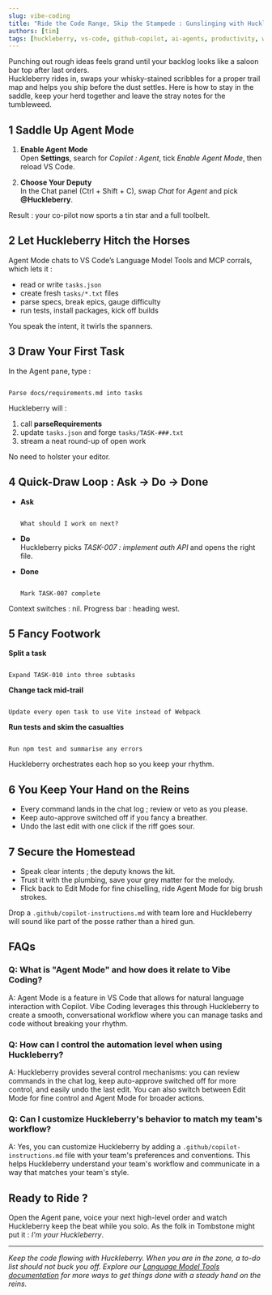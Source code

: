 ```yaml
---
slug: vibe-coding
title: "Ride the Code Range, Skip the Stampede : Gunslinging with Huckleberry in VS Code Agent Mode"
authors: [tim]
tags: [huckleberry, vs-code, github-copilot, ai-agents, productivity, workflow, agent-mode]
---
```


Punching out rough ideas feels grand until your backlog looks like a saloon bar top after last orders.  
Huckleberry rides in, swaps your whisky-stained scribbles for a proper trail map and helps you ship before the dust settles. Here is how to stay in the saddle, keep your herd together and leave the stray notes for the tumbleweed.

<!-- truncate -->

## 1  Saddle Up Agent Mode

1. **Enable Agent Mode**  
   Open **Settings**, search for *Copilot : Agent*, tick *Enable Agent Mode*, then reload VS Code.  

2. **Choose Your Deputy**  
   In the Chat panel (Ctrl + Shift + C), swap *Chat* for *Agent* and pick **@Huckleberry**.  

Result : your co-pilot now sports a tin star and a full toolbelt.

## 2  Let Huckleberry Hitch the Horses

Agent Mode chats to VS Code’s Language Model Tools and MCP corrals, which lets it :

- read or write `tasks.json`  
- create fresh `tasks/*.txt` files  
- parse specs, break epics, gauge difficulty  
- run tests, install packages, kick off builds  

You speak the intent, it twirls the spanners.

## 3  Draw Your First Task

In the Agent pane, type :

```

Parse docs/requirements.md into tasks

```

Huckleberry will :

1. call **parseRequirements**  
2. update `tasks.json` and forge `tasks/TASK-###.txt`  
3. stream a neat round-up of open work  

No need to holster your editor.

## 4  Quick-Draw Loop : Ask → Do → Done

- **Ask**  

  ```

  What should I work on next?

  ```  

- **Do**  
  Huckleberry picks *TASK-007 : implement auth API* and opens the right file.  

- **Done**  

  ```

  Mark TASK-007 complete

  ```

Context switches : nil. Progress bar : heading west.

## 5  Fancy Footwork

**Split a task**  

```

Expand TASK-010 into three subtasks

```  

**Change tack mid-trail**  

```

Update every open task to use Vite instead of Webpack

```  

**Run tests and skim the casualties**  

```

Run npm test and summarise any errors

```  

Huckleberry orchestrates each hop so you keep your rhythm.

## 6  You Keep Your Hand on the Reins

- Every command lands in the chat log ; review or veto as you please.  
- Keep auto-approve switched off if you fancy a breather.  
- Undo the last edit with one click if the riff goes sour.

## 7  Secure the Homestead

- Speak clear intents ; the deputy knows the kit.  
- Trust it with the plumbing, save your grey matter for the melody.  
- Flick back to Edit Mode for fine chiselling, ride Agent Mode for big brush strokes.  

Drop a `.github/copilot-instructions.md` with team lore and Huckleberry will sound like part of the posse rather than a hired gun.

## FAQs

### Q: What is "Agent Mode" and how does it relate to Vibe Coding?

A: Agent Mode is a feature in VS Code that allows for natural language interaction with Copilot. Vibe Coding leverages this through Huckleberry to create a smooth, conversational workflow where you can manage tasks and code without breaking your rhythm.

### Q: How can I control the automation level when using Huckleberry?

A: Huckleberry provides several control mechanisms: you can review commands in the chat log, keep auto-approve switched off for more control, and easily undo the last edit. You can also switch between Edit Mode for fine control and Agent Mode for broader actions.

### Q: Can I customize Huckleberry's behavior to match my team's workflow?

A: Yes, you can customize Huckleberry by adding a `.github/copilot-instructions.md` file with your team's preferences and conventions. This helps Huckleberry understand your team's workflow and communicate in a way that matches your team's style.

## Ready to Ride ?

Open the Agent pane, voice your next high-level order and watch Huckleberry keep the beat while you solo. As the folk in Tombstone might put it : *I’m your Huckleberry*.

---

*Keep the code flowing with Huckleberry. When you are in the zone, a to-do list should not buck you off. Explore our [Language Model Tools documentation](https://cambridgemonorail.github.io/vscode-huckleberry/language-model-tools) for more ways to get things done with a steady hand on the reins.*
